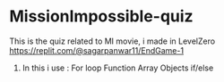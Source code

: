 # MissionImpossible-quiz
 This is the quiz related to MI movie, i made in LevelZero
 https://replit.com/@sagarpanwar11/EndGame-1 

1. In this i use :
        For loop
        Function
        Array
        Objects
        if/else



